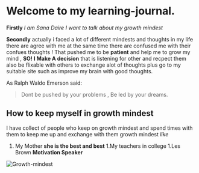 # Welcome to my learning-journal.

**Firstly** 
*I am Sana Daire*
*I want to talk about my growth mindest*

**Secondly**
actually i faced a lot of different mindests and thoughts in my life there are agree with me at the same time there are confused me with their confues thoughts !
That pushed me to be **patient** and help me to grow my mind , **SO!**
**I Make A decision** that is listening for other and recpect them also be flixable with others to exchange alot of thoughts plus go to my suitable site such as improve my brain with good thoughts.

As Ralph Waldo Emerson said:
>Dont be pushed by your problems , Be led by your dreams.


## How to keep myself in growth mindest 
I have collect of people who keep on growth mindest and spend times with them to keep me up and exchange with them growth mindest
*like*
1. My Mother **she is the best and best**
1.My teachers in college 
1.Les Brown **Motivation Speaker**

![Growth-mindest](https://www.google.com/url?sa=i&url=https%3A%2F%2Fmedium.com%2Ftribalscale%2Fgrowth-mindset-how-to-adopt-the-secret-to-start-up-success-ba3935ecb6ed&psig=AOvVaw3jU6yaRpoNXW9cHQe3LDnC&ust=1580728074246000&source=images&cd=vfe&ved=0CAIQjRxqFwoTCJj2n4zdsucCFQAAAAAdAAAAABAD)






